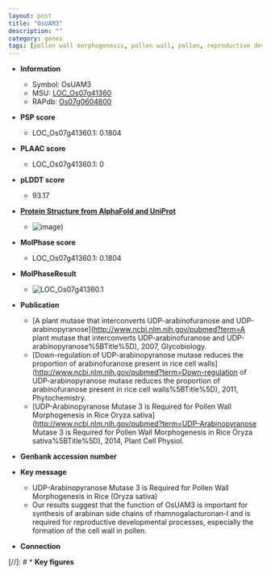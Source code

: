 ```yaml
---
layout: post
title: "OsUAM3"
description: ""
category: genes
tags: [pollen wall morphogenesis, pollen wall, pollen, reproductive development]
---
```


* **Information**  
    + Symbol: OsUAM3  
    + MSU: [LOC_Os07g41360](http://rice.plantbiology.msu.edu/cgi-bin/ORF_infopage.cgi?orf=LOC_Os07g41360)  
    + RAPdb: [Os07g0604800](http://rapdb.dna.affrc.go.jp/viewer/gbrowse_details/irgsp1?name=Os07g0604800)  

* **PSP score**  
    + LOC_Os07g41360.1: 0.1804 

* **PLAAC score**  
    + LOC_Os07g41360.1: 0 

* **pLDDT score**
    + 93.17

* **[Protein Structure from AlphaFold and UniProt](https://www.uniprot.org/uniprotkb/Q6Z4G3/entry#structure)**
    + ![image](https://ricepsp.github.io/images/Q6/AF-Q6Z4G3-F1.png))

* **MolPhase score**
    + LOC_Os07g41360.1: 0.1804

* **MolPhaseResult**
    + ![LOC_Os07g41360.1](https://ricepsp.github.io/pictures/LOC_Os07g/LOC_Os07g41360.1.png)

* **Publication**  
    + [A plant mutase that interconverts UDP-arabinofuranose and UDP-arabinopyranose](http://www.ncbi.nlm.nih.gov/pubmed?term=A plant mutase that interconverts UDP-arabinofuranose and UDP-arabinopyranose%5BTitle%5D), 2007, Glycobiology.
    + [Down-regulation of UDP-arabinopyranose mutase reduces the proportion of arabinofuranose present in rice cell walls](http://www.ncbi.nlm.nih.gov/pubmed?term=Down-regulation of UDP-arabinopyranose mutase reduces the proportion of arabinofuranose present in rice cell walls%5BTitle%5D), 2011, Phytochemistry.
    + [UDP-Arabinopyranose Mutase 3 is Required for Pollen Wall Morphogenesis in Rice Oryza sativa](http://www.ncbi.nlm.nih.gov/pubmed?term=UDP-Arabinopyranose Mutase 3 is Required for Pollen Wall Morphogenesis in Rice Oryza sativa%5BTitle%5D), 2014, Plant Cell Physiol.

* **Genbank accession number**  

* **Key message**  
    + UDP-Arabinopyranose Mutase 3 is Required for Pollen Wall Morphogenesis in Rice (Oryza sativa)
    + Our results suggest that the function of OsUAM3 is important for synthesis of arabinan side chains of rhamnogalacturonan-I and is required for reproductive developmental processes, especially the formation of the cell wall in pollen.

* **Connection**  

[//]: # * **Key figures**  


